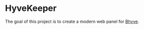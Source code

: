 # HyveKeeper

The goal of this project is to create a modern web panel for [Bhyve](https://bhyve.org/). 
